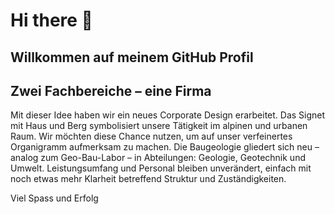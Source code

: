 # Hi there 👋

## Willkommen auf meinem GitHub Profil

## Zwei Fachbereiche – eine Firma
Mit dieser Idee haben wir ein neues Corporate Design erarbeitet. Das Signet mit Haus und Berg symbolisiert unsere Tätigkeit im alpinen und urbanen Raum. Wir möchten diese Chance nutzen, um auf unser verfeinertes Organigramm aufmerksam zu machen. Die Baugeologie gliedert sich neu – analog zum Geo-Bau-Labor – in Abteilungen: Geologie, Geotechnik und Umwelt. Leistungsumfang und Personal bleiben unverändert, einfach mit noch etwas mehr Klarheit betreffend Struktur und Zuständigkeiten.

Viel Spass und Erfolg
